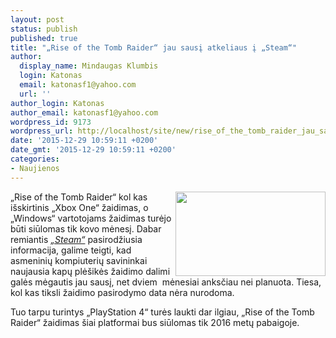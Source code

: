 ```yaml
---
layout: post
status: publish
published: true
title: "„Rise of the Tomb Raider“ jau sausį atkeliaus į „Steam“"
author:
  display_name: Mindaugas Klumbis
  login: Katonas
  email: katonasf1@yahoo.com
  url: ''
author_login: Katonas
author_email: katonasf1@yahoo.com
wordpress_id: 9173
wordpress_url: http://localhost/site/new/rise_of_the_tomb_raider_jau_sausi_atkeliaus_i_steam/
date: '2015-12-29 10:59:11 +0200'
date_gmt: '2015-12-29 10:59:11 +0200'
categories:
- Naujienos
---
```

<p>
	<a href="http://technews.lt/userfiles/screen018-e1451305101808.jpg"><img alt="" src="http://technews.lt/userfiles/screen018-e1451305101808.jpg" style="width: 240px; height: 135px; float: right;" /></a>&bdquo;Rise of the Tomb Raider&ldquo; kol kas i&scaron;skirtinis &bdquo;Xbox One&ldquo; žaidimas, o &bdquo;Windows&ldquo; vartotojams žaidimas turėjo būti siūlomas tik kovo mėnesį. Dabar remiantis <em><a href="http://store.steampowered.com/app/391220/">&bdquo;Steam&ldquo;</a></em> pasirodžiusia informacija, galime teigti, kad asmeninių kompiuterių savininkai naujausia kapų plė&scaron;ikės žaidimo dalimi galės mėgautis jau sausį, net dviem&nbsp; mėnesiai anksčiau nei planuota. Tiesa, kol kas tiksli žaidimo pasirodymo data nėra nurodoma.</p>
<p>
	Tuo tarpu turintys &bdquo;PlayStation 4&ldquo; turės laukti dar ilgiau, &bdquo;Rise of the Tomb Raider&ldquo; žaidimas &scaron;iai platformai bus siūlomas tik 2016 metų pabaigoje.</p>
